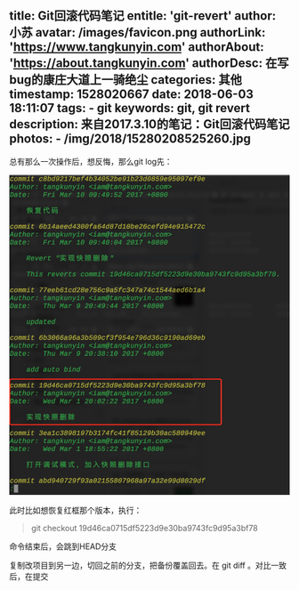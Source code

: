 title: Git回滚代码笔记
entitle: 'git-revert'
author: 小苏
avatar: /images/favicon.png
authorLink: 'https://www.tangkunyin.com'
authorAbout: 'https://about.tangkunyin.com'
authorDesc: 在写bug的康庄大道上一骑绝尘
categories: 其他
timestamp: 1528020667
date: 2018-06-03 18:11:07
tags:
    - git
keywords: git, git revert
description: 来自2017.3.10的笔记：Git回滚代码笔记
photos:
    - /img/2018/15280208525260.jpg
---

总有那么一次操作后，想反悔，那么git log先：

![](/img/2018/15280208525260.jpg)



此时比如想恢复红框那个版本，执行：

> git checkout 19d46ca0715df5223d9e30ba9743fc9d95a3bf78

命令结束后，会跳到HEAD分支

复制改项目到另一边，切回之前的分支，把备份覆盖回去。在 git diff 。对比一致后，在提交


